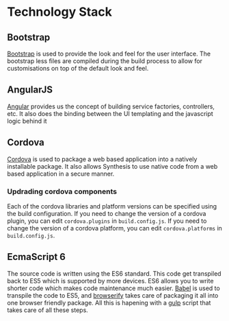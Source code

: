 # Technology Stack

## Bootstrap
[Bootstrap](http://getbootstrap.com/) is used to provide the look and feel for the user interface. The bootstrap less files are compiled during the build process to allow for customisations on top of the default look and feel.


## AngularJS
[Angular](https://angularjs.org/) provides us the concept of building service factories, controllers, etc. It also does the binding between the UI templating and the javascript logic behind it

## Cordova
[Cordova](https://cordova.apache.org/) is used to package a web based application into a natively installable package. It also allows Synthesis to use native code from a web based application in a secure manner.

### Updrading cordova components
Each of the cordova libraries and platform versions can be specified using the build configuration.
If you need to change the version of a cordova plugin, you can edit `cordova.plugins` in `build.config.js`.
If you need to change the version of a cordova platform, you can edit `cordova.platforms` in `build.config.js`.


## EcmaScript 6
The source code is written using the ES6 standard. This code get transpiled back to ES5 which is supported by more devices.
ES6 allows you to write shorter code which makes code maintenance much easier.
[Babel](https://babeljs.io/) is used to transpile the code to ES5, and [browserify](http://browserify.org/) takes care of packaging it all into one browser friendly package. All this is hapening with a [gulp](http://gulpjs.com/) script that takes care of all these steps.
